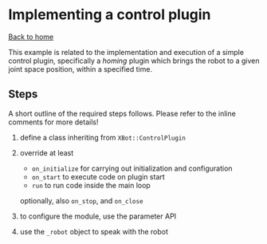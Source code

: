 # Implementing a control plugin

[Back to home](../../README.md)

This example is related to the implementation and execution of a simple control plugin, specifically a *homing* plugin which brings the robot to a given joint space position, within a specified time.

## Steps
A short outline of the required steps follows. Please refer to the inline comments for more details!

1) define a class inheriting from `XBot::ControlPlugin`
2) override at least 
   - `on_initialize` for carrying out initialization and configuration
   - `on_start` to execute code on plugin start
   - `run` to run code inside the main loop
  
   optionally, also `on_stop`, and `on_close`

3) to configure the module, use the parameter API
4) use the `_robot` object to speak with the robot
